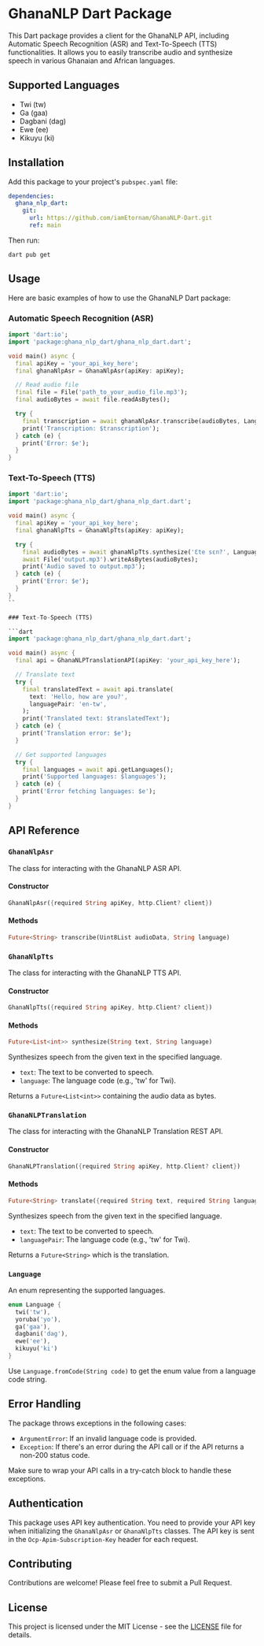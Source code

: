 # GhanaNLP Dart Package

This Dart package provides a client for the GhanaNLP API, including Automatic Speech Recognition (ASR) and Text-To-Speech (TTS) functionalities. It allows you to easily transcribe audio and synthesize speech in various Ghanaian and African languages.

## Supported Languages

- Twi (tw)
- Ga (gaa)
- Dagbani (dag)
- Ewe (ee)
- Kikuyu (ki)

## Installation

Add this package to your project's `pubspec.yaml` file:

```yaml
dependencies:
  ghana_nlp_dart:
    git:
      url: https://github.com/iamEtornam/GhanaNLP-Dart.git
      ref: main
```

Then run:

```
dart pub get
```

## Usage

Here are basic examples of how to use the GhanaNLP Dart package:

### Automatic Speech Recognition (ASR)

```dart
import 'dart:io';
import 'package:ghana_nlp_dart/ghana_nlp_dart.dart';

void main() async {
  final apiKey = 'your_api_key_here';
  final ghanaNlpAsr = GhanaNlpAsr(apiKey: apiKey);

  // Read audio file
  final file = File('path_to_your_audio_file.mp3');
  final audioBytes = await file.readAsBytes();

  try {
    final transcription = await ghanaNlpAsr.transcribe(audioBytes, Language.twi.code);
    print('Transcription: $transcription');
  } catch (e) {
    print('Error: $e');
  }
}
```

### Text-To-Speech (TTS)

```dart
import 'dart:io';
import 'package:ghana_nlp_dart/ghana_nlp_dart.dart';

void main() async {
  final apiKey = 'your_api_key_here';
  final ghanaNlpTts = GhanaNlpTts(apiKey: apiKey);

  try {
    final audioBytes = await ghanaNlpTts.synthesize('Ɛte sɛn?', Language.twi.code);
    await File('output.mp3').writeAsBytes(audioBytes);
    print('Audio saved to output.mp3');
  } catch (e) {
    print('Error: $e');
  }
}
``

### Text-To-Speech (TTS)

```dart
import 'package:ghana_nlp_dart/ghana_nlp_dart.dart';

void main() async {
  final api = GhanaNLPTranslationAPI(apiKey: 'your_api_key_here');

  // Translate text
  try {
    final translatedText = await api.translate(
      text: 'Hello, how are you?',
      languagePair: 'en-tw',
    );
    print('Translated text: $translatedText');
  } catch (e) {
    print('Translation error: $e');
  }

  // Get supported languages
  try {
    final languages = await api.getLanguages();
    print('Supported languages: $languages');
  } catch (e) {
    print('Error fetching languages: $e');
  }
}
```


## API Reference

### `GhanaNlpAsr`

The class for interacting with the GhanaNLP ASR API.

#### Constructor

```dart
GhanaNlpAsr({required String apiKey, http.Client? client})
```

#### Methods

```dart
Future<String> transcribe(Uint8List audioData, String language)
```

### `GhanaNlpTts`

The class for interacting with the GhanaNLP TTS API.

#### Constructor

```dart
GhanaNlpTts({required String apiKey, http.Client? client})
```

#### Methods

```dart
Future<List<int>> synthesize(String text, String language)
```

Synthesizes speech from the given text in the specified language.

- `text`: The text to be converted to speech.
- `language`: The language code (e.g., 'tw' for Twi).

Returns a `Future<List<int>>` containing the audio data as bytes.


### `GhanaNLPTranslation`

The class for interacting with the GhanaNLP Translation REST API.

#### Constructor

```dart
GhanaNLPTranslation({required String apiKey, http.Client? client})
```

#### Methods

```dart
Future<String> translate({required String text, required String languagePair})
```

Synthesizes speech from the given text in the specified language.

- `text`: The text to be converted to speech.
- `languagePair`: The language code (e.g., 'tw' for Twi).

Returns a `Future<String>` which is the translation.

### `Language`

An enum representing the supported languages.

```dart
enum Language {
  twi('tw'),
  yoruba('yo'),
  ga('gaa'),
  dagbani('dag'),
  ewe('ee'),
  kikuyu('ki')
}
```

Use `Language.fromCode(String code)` to get the enum value from a language code string.


## Error Handling

The package throws exceptions in the following cases:

- `ArgumentError`: If an invalid language code is provided.
- `Exception`: If there's an error during the API call or if the API returns a non-200 status code.

Make sure to wrap your API calls in a try-catch block to handle these exceptions.

## Authentication

This package uses API key authentication. You need to provide your API key when initializing the `GhanaNlpAsr` or `GhanaNlpTts` classes. The API key is sent in the `Ocp-Apim-Subscription-Key` header for each request.

## Contributing

Contributions are welcome! Please feel free to submit a Pull Request.

## License

This project is licensed under the MIT License - see the [LICENSE](LICENSE) file for details.